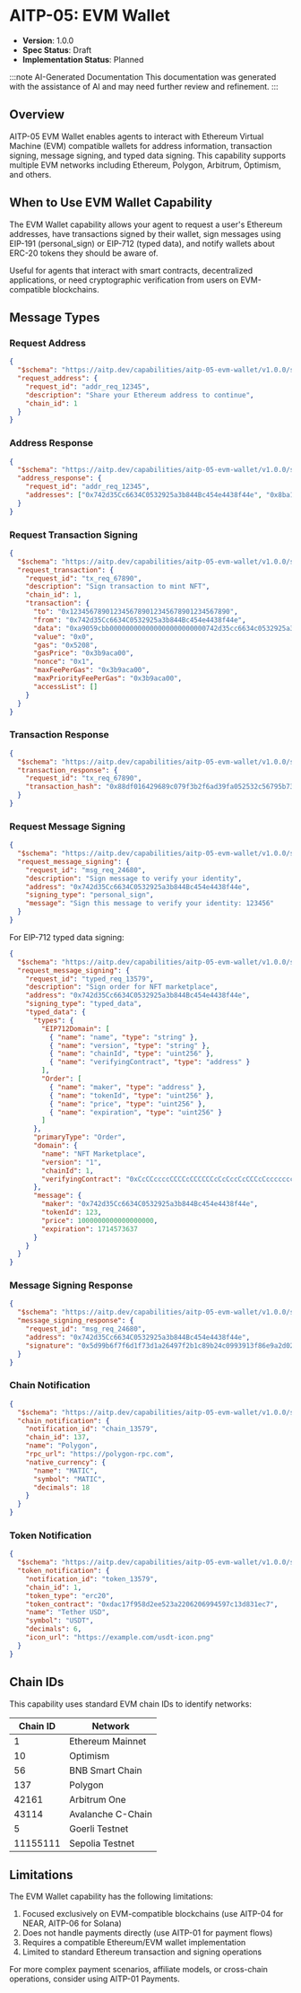 # AITP-05: EVM Wallet

* **Version**: 1.0.0
* **Spec Status**: Draft
* **Implementation Status**: Planned

:::note AI-Generated Documentation
This documentation was generated with the assistance of AI and may need further review and refinement.
:::

## Overview

AITP-05 EVM Wallet enables agents to interact with Ethereum Virtual Machine (EVM) compatible wallets for address information, transaction signing, message signing, and typed data signing. This capability supports multiple EVM networks including Ethereum, Polygon, Arbitrum, Optimism, and others.

## When to Use EVM Wallet Capability

The EVM Wallet capability allows your agent to request a user's Ethereum addresses, have transactions signed by their wallet, sign messages using EIP-191 (personal_sign) or EIP-712 (typed data), and notify wallets about ERC-20 tokens they should be aware of.

Useful for agents that interact with smart contracts, decentralized applications, or need cryptographic verification from users on EVM-compatible blockchains.

## Message Types

### Request Address

```json
{
  "$schema": "https://aitp.dev/capabilities/aitp-05-evm-wallet/v1.0.0/schema.json",
  "request_address": {
    "request_id": "addr_req_12345",
    "description": "Share your Ethereum address to continue",
    "chain_id": 1
  }
}
```

### Address Response

```json
{
  "$schema": "https://aitp.dev/capabilities/aitp-05-evm-wallet/v1.0.0/schema.json",
  "address_response": {
    "request_id": "addr_req_12345",
    "addresses": ["0x742d35Cc6634C0532925a3b844Bc454e4438f44e", "0x8ba1f109551bD432803012645Ac136ddd64DBA72"]
  }
}
```

### Request Transaction Signing

```json
{
  "$schema": "https://aitp.dev/capabilities/aitp-05-evm-wallet/v1.0.0/schema.json",
  "request_transaction": {
    "request_id": "tx_req_67890",
    "description": "Sign transaction to mint NFT",
    "chain_id": 1,
    "transaction": {
      "to": "0x1234567890123456789012345678901234567890",
      "from": "0x742d35Cc6634C0532925a3b844Bc454e4438f44e",
      "data": "0xa9059cbb000000000000000000000000742d35cc6634c0532925a3b844bc454e4438f44e0000000000000000000000000000000000000000000000000de0b6b3a7640000",
      "value": "0x0",
      "gas": "0x5208",
      "gasPrice": "0x3b9aca00",
      "nonce": "0x1",
      "maxFeePerGas": "0x3b9aca00",
      "maxPriorityFeePerGas": "0x3b9aca00",
      "accessList": []
    }
  }
}
```

### Transaction Response

```json
{
  "$schema": "https://aitp.dev/capabilities/aitp-05-evm-wallet/v1.0.0/schema.json",
  "transaction_response": {
    "request_id": "tx_req_67890",
    "transaction_hash": "0x88df016429689c079f3b2f6ad39fa052532c56795b733da78a91ebe6a713944b"
  }
}
```

### Request Message Signing

```json
{
  "$schema": "https://aitp.dev/capabilities/aitp-05-evm-wallet/v1.0.0/schema.json",
  "request_message_signing": {
    "request_id": "msg_req_24680",
    "description": "Sign message to verify your identity",
    "address": "0x742d35Cc6634C0532925a3b844Bc454e4438f44e",
    "signing_type": "personal_sign",
    "message": "Sign this message to verify your identity: 123456"
  }
}
```

For EIP-712 typed data signing:

```json
{
  "$schema": "https://aitp.dev/capabilities/aitp-05-evm-wallet/v1.0.0/schema.json",
  "request_message_signing": {
    "request_id": "typed_req_13579",
    "description": "Sign order for NFT marketplace",
    "address": "0x742d35Cc6634C0532925a3b844Bc454e4438f44e",
    "signing_type": "typed_data",
    "typed_data": {
      "types": {
        "EIP712Domain": [
          { "name": "name", "type": "string" },
          { "name": "version", "type": "string" },
          { "name": "chainId", "type": "uint256" },
          { "name": "verifyingContract", "type": "address" }
        ],
        "Order": [
          { "name": "maker", "type": "address" },
          { "name": "tokenId", "type": "uint256" },
          { "name": "price", "type": "uint256" },
          { "name": "expiration", "type": "uint256" }
        ]
      },
      "primaryType": "Order",
      "domain": {
        "name": "NFT Marketplace",
        "version": "1",
        "chainId": 1,
        "verifyingContract": "0xCcCCccccCCCCcCCCCCCcCcCccCcCCCcCcccccccC"
      },
      "message": {
        "maker": "0x742d35Cc6634C0532925a3b844Bc454e4438f44e",
        "tokenId": 123,
        "price": 1000000000000000000,
        "expiration": 1714573637
      }
    }
  }
}
```

### Message Signing Response

```json
{
  "$schema": "https://aitp.dev/capabilities/aitp-05-evm-wallet/v1.0.0/schema.json",
  "message_signing_response": {
    "request_id": "msg_req_24680",
    "address": "0x742d35Cc6634C0532925a3b844Bc454e4438f44e",
    "signature": "0x5d99b6f7f6d1f73d1a26497f2b1c89b24c0993913f86e9a2d02cd69887d9c94f3c880358579d811b21dd1b7fd9bb01c1d81d10e69f0384e675c32b39643be89100"
  }
}
```

### Chain Notification

```json
{
  "$schema": "https://aitp.dev/capabilities/aitp-05-evm-wallet/v1.0.0/schema.json",
  "chain_notification": {
    "notification_id": "chain_13579",
    "chain_id": 137,
    "name": "Polygon",
    "rpc_url": "https://polygon-rpc.com",
    "native_currency": {
      "name": "MATIC",
      "symbol": "MATIC",
      "decimals": 18
    }
  }
}
```

### Token Notification

```json
{
  "$schema": "https://aitp.dev/capabilities/aitp-05-evm-wallet/v1.0.0/schema.json",
  "token_notification": {
    "notification_id": "token_13579",
    "chain_id": 1,
    "token_type": "erc20",
    "token_contract": "0xdac17f958d2ee523a2206206994597c13d831ec7",
    "name": "Tether USD",
    "symbol": "USDT",
    "decimals": 6,
    "icon_url": "https://example.com/usdt-icon.png"
  }
}
```

## Chain IDs

This capability uses standard EVM chain IDs to identify networks:

| Chain ID | Network |
|----------|---------|
| 1 | Ethereum Mainnet |
| 10 | Optimism |
| 56 | BNB Smart Chain |
| 137 | Polygon |
| 42161 | Arbitrum One |
| 43114 | Avalanche C-Chain |
| 5 | Goerli Testnet |
| 11155111 | Sepolia Testnet |

## Limitations

The EVM Wallet capability has the following limitations:

1. Focused exclusively on EVM-compatible blockchains (use AITP-04 for NEAR, AITP-06 for Solana)
2. Does not handle payments directly (use AITP-01 for payment flows)
3. Requires a compatible Ethereum/EVM wallet implementation
4. Limited to standard Ethereum transaction and signing operations

For more complex payment scenarios, affiliate models, or cross-chain operations, consider using AITP-01 Payments.
